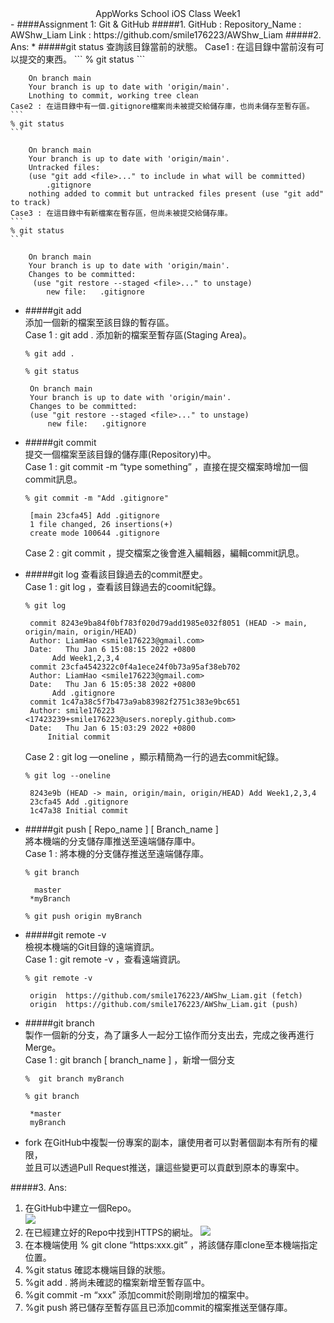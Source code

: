<center> AppWorks School iOS Class Week1</center>
-
####Assignment 1: Git & GitHub
#####1. GitHub :
	Repository_Name : AWShw_Liam 
 	Link : https://github.com/smile176223/AWShw_Liam
#####2. Ans:
 * #####git status	
	查詢該目錄當前的狀態。		
	Case1 : 在這目錄中當前沒有可以提交的東西。	
	```
	% git status
	```

		On branch main
		Your branch is up to date with 'origin/main'.
		Lnothing to commit, working tree clean
	Case2 : 在這目錄中有一個.gitignore檔案尚未被提交給儲存庫，也尚未儲存至暫存區。	
	```
	% git status    
	```
 	
 		On branch main
		Your branch is up to date with 'origin/main'.
		Untracked files:
  		(use "git add <file>..." to include in what will be committed)
			.gitignore
		nothing added to commit but untracked files present (use "git add" to track)
	Case3 : 在這目錄中有新檔案在暫存區，但尚未被提交給儲存庫。	
	```
	% git status    
	```
	
		On branch main
		Your branch is up to date with 'origin/main'.
		Changes to be committed:
 		 (use "git restore --staged <file>..." to unstage) 
 		 	new file:   .gitignore	
 * #####git add 	
	添加一個新的檔案至該目錄的暫存區。	
	Case 1 : git add .  添加新的檔案至暫存區(Staging Area)。	
	```
	% git add .
	```		
	```
	% git status
	```
	
		On branch main
		Your branch is up to date with 'origin/main'.
		Changes to be committed:
  		(use "git restore --staged <file>..." to unstage)
			new file:   .gitignore	
 * #####git commit		
	提交一個檔案至該目錄的儲存庫(Repository)中。	
	Case 1 :  git commit -m “type something” ，直接在提交檔案時增加一個commit訊息。	
	```
	% git commit -m "Add .gitignore"
	```
	
		[main 23cfa45] Add .gitignore
 		1 file changed, 26 insertions(+)
	 	create mode 100644 .gitignore
	 	
	 Case 2 : git commit ，提交檔案之後會進入編輯器，編輯commit訊息。
 * #####git log	
	查看該目錄過去的commit歷史。	
	Case 1 : git log ，查看該目錄過去的coomit紀錄。		
	```
	% git log
	```	
	
		commit 8243e9ba84f0bf783f020d79add1985e032f8051 (HEAD -> main, origin/main, origin/HEAD)
		Author: LiamHao <smile176223@gmail.com>
		Date:   Thu Jan 6 15:08:15 2022 +0800
			 Add Week1,2,3,4
		commit 23cfa4542322c0f4a1ece24f0b73a95af38eb702
		Author: LiamHao <smile176223@gmail.com>
		Date:   Thu Jan 6 15:05:38 2022 +0800
			 Add .gitignore
		commit 1c47a38c5f7b473a9ab83982f2751c383e9bc651
		Author: smile176223 <17423239+smile176223@users.noreply.github.com>
		Date:   Thu Jan 6 15:03:29 2022 +0800
	  		Initial commit
	Case 2 : git log —oneline ，顯示精簡為一行的過去commit紀錄。	
	```
	% git log --oneline
	```	
	
		8243e9b (HEAD -> main, origin/main, origin/HEAD) Add Week1,2,3,4
		23cfa45 Add .gitignore
		1c47a38 Initial commit
		
 * #####git push [ Repo_name ] [ Branch_name ]	
	將本機端的分支儲存庫推送至遠端儲存庫中。	
	Case 1 : 將本機的分支儲存推送至遠端儲存庫。	
	```
	% git branch
	```
		
		 master
		*myBranch
		
	`
	% git push origin myBranch
	`
 * #####git remote -v	
	檢視本機端的Git目錄的遠端資訊。	
	Case 1 : git remote -v ，查看遠端資訊。		
	```
	% git remote -v
	```	
	
		origin	https://github.com/smile176223/AWShw_Liam.git (fetch)
		origin	https://github.com/smile176223/AWShw_Liam.git (push)
 * #####git branch		
	製作一個新的分支，為了讓多人一起分工協作而分支出去，完成之後再進行Merge。		
	Case 1 : git branch [ branch_name ] ，新增一個分支		
	```
	%  git branch myBranch
	```		
	```
	% git branch 
	```
	
		*master
 		myBranch
 * fork	
	在GitHub中複製一份專案的副本，讓使用者可以對著個副本有所有的權限，	
	並且可以透過Pull Request推送，讓這些變更可以貢獻到原本的專案中。

#####3. Ans:		
1. 在GitHub中建立一個Repo。	
	![](/Users/liamhao/Desktop/AWShw_Liam/Week1/AWShw_1.png)
2. 在已經建立好的Repo中找到HTTPS的網址。
	![](/Users/liamhao/Desktop/AWShw_Liam/Week1/AWShw_2.png)
3. 在本機端使用 % git clone “https:xxx.git” ，將該儲存庫clone至本機端指定位置。
4. %git status 確認本機端目錄的狀態。
5. %git add . 將尚未確認的檔案新增至暫存區中。
6. %git commit -m “xxx” 添加commit於剛剛增加的檔案中。
7. %git push 將已儲存至暫存區且已添加commit的檔案推送至儲存庫。
	


